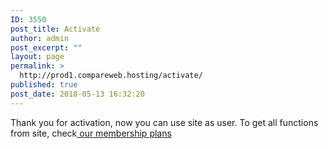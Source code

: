 ```yaml
---
ID: 3550
post_title: Activate
author: admin
post_excerpt: ""
layout: page
permalink: >
  http://prod1.compareweb.hosting/activate/
published: true
post_date: 2018-05-13 16:32:20
---
```

Thank you for activation, now you can use site as user. To get all functions from site, check<a href="http://project2.compareweb.hosting/member-option-page/"> our membership plans</a>

&nbsp;